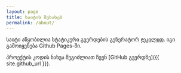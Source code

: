 ```yaml
---
layout: page
title: საიტის შესახებ
permalink: /about/
---
```


საიტი აწყობილია სტატიკური გვერდების გენერატორ [ჯეკილით](https://jekyllrb.com/). იგი გამოიყენება Github Pages-ში. 

პროექტის კოდის ნახვა შეგიძლიათ ჩვენ [GitHub გვერდზე]({{ site.github_url }}).

